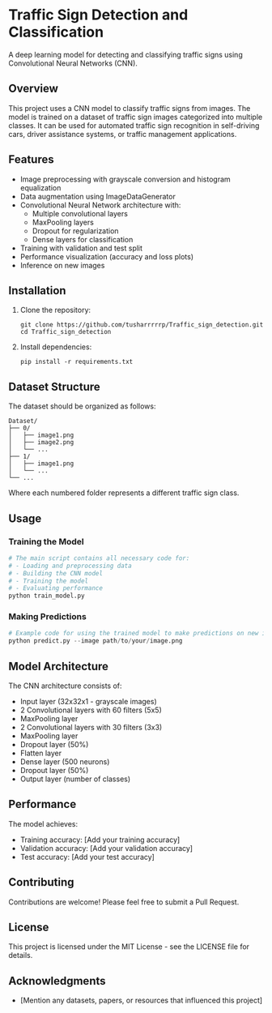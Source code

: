 # Traffic Sign Detection and Classification

A deep learning model for detecting and classifying traffic signs using Convolutional Neural Networks (CNN).

## Overview

This project uses a CNN model to classify traffic signs from images. The model is trained on a dataset of traffic sign images categorized into multiple classes. It can be used for automated traffic sign recognition in self-driving cars, driver assistance systems, or traffic management applications.

## Features

- Image preprocessing with grayscale conversion and histogram equalization
- Data augmentation using ImageDataGenerator
- Convolutional Neural Network architecture with:
  - Multiple convolutional layers
  - MaxPooling layers
  - Dropout for regularization
  - Dense layers for classification
- Training with validation and test split
- Performance visualization (accuracy and loss plots)
- Inference on new images

## Installation

1. Clone the repository:
   ```
   git clone https://github.com/tusharrrrrp/Traffic_sign_detection.git
   cd Traffic_sign_detection
   ```

2. Install dependencies:
   ```
   pip install -r requirements.txt
   ```

## Dataset Structure

The dataset should be organized as follows:
```
Dataset/
├── 0/
│   ├── image1.png
│   ├── image2.png
│   └── ...
├── 1/
│   ├── image1.png
│   └── ...
└── ...
```

Where each numbered folder represents a different traffic sign class.

## Usage

### Training the Model

```python
# The main script contains all necessary code for:
# - Loading and preprocessing data
# - Building the CNN model
# - Training the model
# - Evaluating performance
python train_model.py
```

### Making Predictions

```python
# Example code for using the trained model to make predictions on new images
python predict.py --image path/to/your/image.png
```

## Model Architecture

The CNN architecture consists of:
- Input layer (32x32x1 - grayscale images)
- 2 Convolutional layers with 60 filters (5x5)
- MaxPooling layer
- 2 Convolutional layers with 30 filters (3x3)
- MaxPooling layer
- Dropout layer (50%)
- Flatten layer
- Dense layer (500 neurons)
- Dropout layer (50%)
- Output layer (number of classes)

## Performance

The model achieves:
- Training accuracy: [Add your training accuracy]
- Validation accuracy: [Add your validation accuracy]
- Test accuracy: [Add your test accuracy]

## Contributing

Contributions are welcome! Please feel free to submit a Pull Request.

## License

This project is licensed under the MIT License - see the LICENSE file for details.

## Acknowledgments

- [Mention any datasets, papers, or resources that influenced this project]

